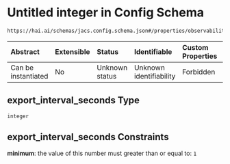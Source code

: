 # Untitled integer in Config Schema

```txt
https://hai.ai/schemas/jacs.config.schema.json#/properties/observability/properties/metrics/properties/export_interval_seconds
```



| Abstract            | Extensible | Status         | Identifiable            | Custom Properties | Additional Properties | Access Restrictions | Defined In                                                                                |
| :------------------ | :--------- | :------------- | :---------------------- | :---------------- | :-------------------- | :------------------ | :---------------------------------------------------------------------------------------- |
| Can be instantiated | No         | Unknown status | Unknown identifiability | Forbidden         | Allowed               | none                | [jacs.config.schema.json\*](../../schemas/jacs.config.schema.json "open original schema") |

## export\_interval\_seconds Type

`integer`

## export\_interval\_seconds Constraints

**minimum**: the value of this number must greater than or equal to: `1`
